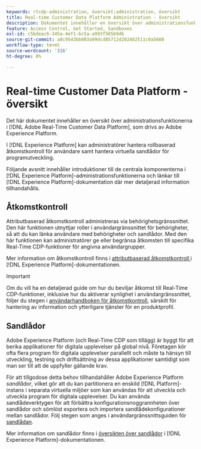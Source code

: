 ```yaml
---
keywords: rtcdp-administration, översikt;administration, översikt
title: Real-time Customer Data Platform Administration - översikt
description: Dokumentet innehåller en översikt över administrationsfunktionerna i Adobe Real-time Customer Data Platform, som drivs av Adobe Experience Platform.
feature: Access Control, Get Started, Sandboxes
exl-id: c5bdeac6-345a-4ef1-bc5a-a993f565b9d6
source-git-commit: a8c9543bb003a99dcd85712d202482511c0a5608
workflow-type: tm+mt
source-wordcount: '316'
ht-degree: 0%

---
```


# Real-time Customer Data Platform - översikt

Det här dokumentet innehåller en översikt över administrationsfunktionerna i [!DNL Adobe Real-Time Customer Data Platform], som drivs av Adobe Experience Platform.

I [!DNL Experience Platform] kan administratörer hantera rollbaserad åtkomstkontroll för användare samt hantera virtuella sandlådor för programutveckling.

Följande avsnitt innehåller introduktioner till de centrala komponenterna i [!DNL Experience Platform]-administrationsfunktionerna och länkar till [!DNL Experience Platform]-dokumentation där mer detaljerad information tillhandahålls.

## Åtkomstkontroll

Attributbaserad åtkomstkontroll administreras via behörighetsgränssnittet. Den här funktionen utnyttjar roller i användargränssnittet för behörigheter, så att du kan länka användare med behörigheter och sandlådor. Med den här funktionen kan administratörer ge eller begränsa åtkomsten till specifika Real-Time CDP-funktioner för angivna användargrupper.

Mer information om åtkomstkontroll finns i [attributbaserad åtkomstkontroll ](/help/access-control/abac/overview.md) i [!DNL Experience Platform]-dokumentationen.

>[!IMPORTANT]
>
>Om du vill ha en detaljerad guide om hur du beviljar åtkomst till Real-Time CDP-funktioner, inklusive hur du aktiverar synlighet i användargränssnittet, följer du stegen i [användarhandboken för åtkomstkontroll](../../access-control/ui/overview.md), särskilt för hantering av information och ytterligare tjänster för en produktprofil.

## Sandlådor

Adobe Experience Platform (och Real-Time CDP som tillägg) är byggt för att berika applikationer för digitala upplevelser på global nivå. Företagen kör ofta flera program för digitala upplevelser parallellt och måste ta hänsyn till utveckling, testning och driftsättning av dessa applikationer samtidigt som man ser till att de uppfyller gällande krav.

För att tillgodose detta behov tillhandahåller Adobe Experience Platform *sandlådor*, vilket gör att du kan partitionera en enskild [!DNL Platform]-instans i separata virtuella miljöer som kan användas för att utveckla och utveckla program för digitala upplevelser. Du kan använda sandlådeverktygen för att förbättra konfigurationsnoggrannheten över sandlådor och sömlöst exportera och importera sandlådekonfigurationer mellan sandlådor. Följ stegen som anges i användargränssnittsguiden för [sandlådan](../../sandboxes/ui/sandbox-tooling.md).

Mer information om sandlådor finns i [översikten över sandlådor](../../sandboxes/home.md) i [!DNL Experience Platform]-dokumentationen.
